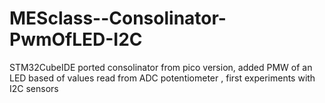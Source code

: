 # MESclass--Consolinator-PwmOfLED-I2C

STM32CubeIDE  ported consolinator from pico version, added PMW of an LED based of values read from ADC potentiometer ,  first experiments with I2C sensors
